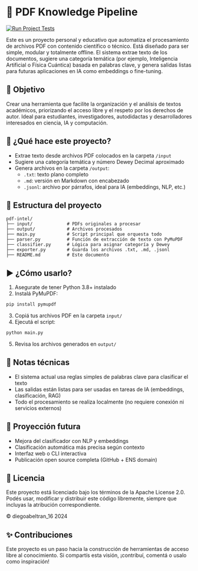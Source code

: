 # 📘 PDF Knowledge Pipeline

[![Run Project Tests](https://github.com/diegoabeltran16/dewey-pipeline/actions/workflows/test.yml/badge.svg)](https://github.com/diegoabeltran16/dewey-pipeline/actions/workflows/test.yml)


Este es un proyecto personal y educativo que automatiza el procesamiento de archivos PDF con contenido científico o técnico. Está diseñado para ser simple, modular y totalmente offline. El sistema extrae texto de los documentos, sugiere una categoría temática (por ejemplo, Inteligencia Artificial o Física Cuántica) basada en palabras clave, y genera salidas listas para futuras aplicaciones en IA como embeddings o fine-tuning.

## 🎯 Objetivo
Crear una herramienta que facilite la organización y el análisis de textos académicos, priorizando el acceso libre y el respeto por los derechos de autor. Ideal para estudiantes, investigadores, autodidactas y desarrolladores interesados en ciencia, IA y computación.

## 🔧 ¿Qué hace este proyecto?
- Extrae texto desde archivos PDF colocados en la carpeta `/input`
- Sugiere una categoría temática y número Dewey Decimal aproximado
- Genera archivos en la carpeta `/output`:
  - `.txt`: texto plano completo
  - `.md`: versión en Markdown con encabezado
  - `.jsonl`: archivo por párrafos, ideal para IA (embeddings, NLP, etc.)

## 📁 Estructura del proyecto
```
pdf-intel/
├── input/             # PDFs originales a procesar
├── output/            # Archivos procesados
├── main.py            # Script principal que orquesta todo
├── parser.py          # Función de extracción de texto con PyMuPDF
├── classifier.py      # Lógica para asignar categoría y Dewey
├── exporter.py        # Guarda los archivos .txt, .md, .jsonl
├── README.md          # Este documento
```

## ▶️ ¿Cómo usarlo?
1. Asegurate de tener Python 3.8+ instalado
2. Instalá PyMuPDF:
```bash
pip install pymupdf
```
3. Copiá tus archivos PDF en la carpeta `input/`
4. Ejecutá el script:
```bash
python main.py
```
5. Revisa los archivos generados en `output/`

## 🚧 Notas técnicas
- El sistema actual usa reglas simples de palabras clave para clasificar el texto
- Las salidas están listas para ser usadas en tareas de IA (embeddings, clasificación, RAG)
- Todo el procesamiento se realiza localmente (no requiere conexión ni servicios externos)

## 🧠 Proyección futura
- Mejora del clasificador con NLP y embeddings
- Clasificación automática más precisa según contexto
- Interfaz web o CLI interactiva
- Publicación open source completa (GitHub + ENS domain)

## 📄 Licencia

Este proyecto está licenciado bajo los términos de la Apache License 2.0.  
Podés usar, modificar y distribuir este código libremente, siempre que incluyas la atribución correspondiente.

© diegoabeltran_16 2024


## ✨ Contribuciones
Este proyecto es un paso hacia la construcción de herramientas de acceso libre al conocimiento. Si compartís esta visión, ¡contribuí, comentá o usalo como inspiración!

